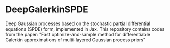 # DeepGalerkinSPDE
Deep Gaussian processes based on the stochastic partial differential equations (SPDE) form, implemented in Jax. This repository contains codes from the paper: "Fast optimize-and-sample method for differentiable Galerkin approximations of multi-layered Gaussian process priors"
